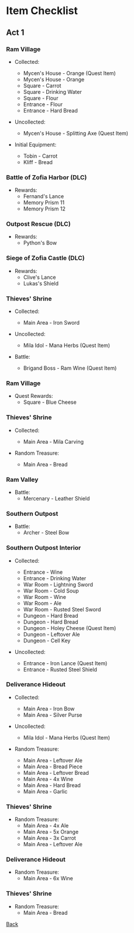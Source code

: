 # Item Checklist

## Act 1

### Ram Village

- Collected:
  - Mycen's House - Orange (Quest Item)
  - Mycen's House - Orange
  - Square - Carrot
  - Square - Drinking Water
  - Square - Flour
  - Entrance - Flour
  - Entrance - Hard Bread

- Uncollected:
  - Mycen's House - Splitting Axe (Quest Item)

- Initial Equipment:
  - Tobin - Carrot
  - Kliff - Bread

### Battle of Zofia Harbor (DLC)

- Rewards:
  - Fernand's Lance
  - Memory Prism 11
  - Memory Prism 12

### Outpost Rescue (DLC)

- Rewards:
  - Python's Bow

### Siege of Zofia Castle (DLC)

- Rewards:
  - Clive's Lance
  - Lukas's Shield

### Thieves' Shrine

- Collected:
  - Main Area - Iron Sword

- Uncollected:
  - Mila Idol - Mana Herbs (Quest Item)

- Battle:
  - Brigand Boss - Ram Wine (Quest Item)

### Ram Village

- Quest Rewards:
  - Square - Blue Cheese

### Thieves' Shrine

- Collected:
  - Main Area - Mila Carving

- Random Treasure:
  - Main Area - Bread

### Ram Valley

- Battle:
  - Mercenary - Leather Shield

### Southern Outpost

- Battle:
  - Archer - Steel Bow

### Southern Outpost Interior

- Collected:
  - Entrance - Wine
  - Entrance - Drinking Water
  - War Room - Lightning Sword
  - War Room - Cold Soup
  - War Room - Wine
  - War Room - Ale
  - War Room - Rusted Steel Sword
  - Dungeon - Hard Bread
  - Dungeon - Hard Bread
  - Dungeon - Holey Cheese (Quest Item)
  - Dungeon - Leftover Ale
  - Dungeon - Cell Key

- Uncollected:
  - Entrance - Iron Lance (Quest Item)
  - Entrance - Rusted Steel Shield

### Deliverance Hideout

- Collected:
  - Main Area - Iron Bow
  - Main Area - Silver Purse

- Uncollected:
  - Mila Idol - Mana Herbs (Quest Item)

- Random Treasure:
  - Main Area - Leftover Ale
  - Main Area - Bread Piece
  - Main Area - Leftover Bread
  - Main Area - 4x Wine
  - Main Area - Hard Bread
  - Main Area - Garlic

### Thieves' Shrine

- Random Treasure:
  - Main Area - 4x Ale
  - Main Area - 5x Orange
  - Main Area - 3x Carrot
  - Main Area - Leftover Ale

### Deliverance Hideout

- Random Treasure:
  - Main Area - 6x Wine

### Thieves' Shrine

- Random Treasure:
  - Main Area - Bread

[Back](../README.md)